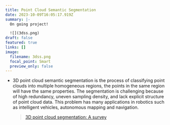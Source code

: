 ```yaml
---
title: Point Cloud Semantic Segmentation
date: 2023-10-09T16:05:17.919Z
summary: |-
  O﻿n going project!

  ![](3dss.png)
draft: false
featured: true
links: []
image:
  filename: 3dss.png
  focal_point: Smart
  preview_only: false
---
```

* 3D point cloud semantic segmentation is the process of classifying point clouds into multiple homogeneous regions, the points in the same region will have the same properties. The segmentation is challenging because of high redundancy, uneven sampling density, and lack explicit structure of point cloud data. This problem has many applications in robotics such as intelligent vehicles, autonomous mapping and navigation.

  > [3D point cloud segmentation: A survey](https://doi.org/10.1109/RAM.2013.6758588)
